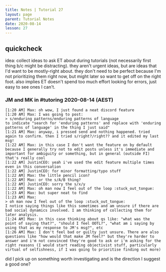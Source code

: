```yaml
---
title: Notes | Tutorial 27
layout: page
parent: Tutorial Notes
date: 2020-08-14
lesson: 27
---
```


## quickcheck

idea: collect ideas to ask ET about during tutorials (not necessarily first thing b/c might be distracting). they aren't urgent ideas, but are ideas that I'd want to be mostly-right about. they don't need to be perfect because I'm not prioritizing them right now, but might later so want to get off on the right foot. also implies ET doesn't spend too much effort looking for errors, just easy to see ones I can't.

### JM and MK in #tutoring 2020-08-14 (AEST)

    [1:20 AM] Max: oh wow, I just found a neat discord feature
    [1:20 AM] Max: I was going to post: 
    > s/enduring patterns/enduring patterns of language
    to indicate "search for 'enduring patterns' and replace with 'enduring patterns of language' in the thing I just said"
    [1:21 AM] Max: anyway, i pressed send and nothing happened. tried again to confirm. then I tried s/right?/right?? and it edited my last msg!
    [1:22 AM] Max: in this case I don't want the feature on by default because I generally try not to edit posts unless it's immediate and important for ambiguity or something, but in general (outside FI) that's really cool
    [1:22 AM] JustinCEO: yeah i've used the edit feature multiple times even in this conversation
    [1:22 AM] JustinCEO: for minor formatting/typo stuff
    [1:22 AM] Max: the little pencil icon?
    [1:22 AM] Max: or the s/A/B thing?
    [1:22 AM] JustinCEO: sorry the s/x/y
    [1:22 AM] Max: oh man now I feel out of the loop :stuck_out_tongue:
    [1:23 AM] Max: but super neat to find
    [1:23 AM] Max:
    > oh man now I feel out of the loop :stuck_out_tongue:
    I notice saying things like this sometimes and am unsure if there are bad social dynamics involved. I am thinking of collecting them for later analysis.
    [1:24 AM] Max: in this case thinking about qs like: "what was the point of saying that?", "should I feel OOTL?", "what am i saying by using that as my response to JM's msg?", etc
    [1:26 AM] Max: I don't feel bad or guilty just unsure. There are also questions like "how would that make JM feel?" but they're harder to answer and i'm not convinced they're good to ask or i'm asking for the right reasons (I would start reading objectivist stuff, particularly virtual of selfishness, if I was going to prioritise finding out more)

did I pick up on something worth investigating and is the direction I suggest a good one?
